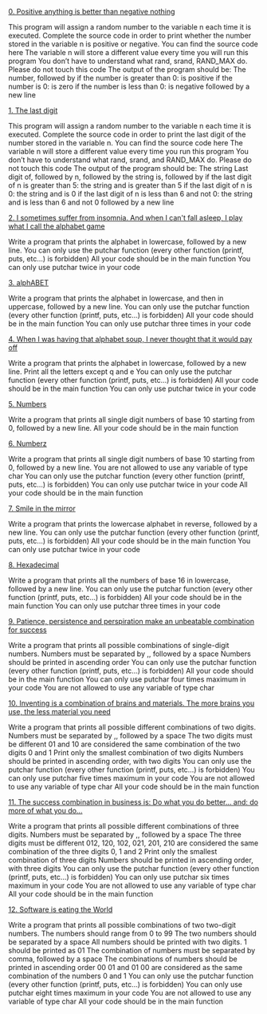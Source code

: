 [0. Positive anything is better than negative nothing](https://github.com/abdi8-GitHub/alx-low_level_programming/blob/master/0x01-variables_if_else_while/0-positive_or_negative.c)

This program will assign a random number to the variable n each time it is executed. Complete the source code in order to print whether the number stored in the variable n is positive or negative.
You can find the source code here
The variable n will store a different value every time you will run this program
You don’t have to understand what rand, srand, RAND_MAX do. Please do not touch this code
The output of the program should be:
The number, followed by
if the number is greater than 0: is positive
if the number is 0: is zero
if the number is less than 0: is negative
followed by a new line

[1. The last digit](https://github.com/abdi8-GitHub/alx-low_level_programming/blob/master/0x01-variables_if_else_while/1-last_digit.c)

This program will assign a random number to the variable n each time it is executed. Complete the source code in order to print the last digit of the number stored in the variable n.
You can find the source code here
The variable n will store a different value every time you run this program
You don’t have to understand what rand, srand, and RAND_MAX do. Please do not touch this code
The output of the program should be:
The string Last digit of, followed by
n, followed by
the string is, followed by
if the last digit of n is greater than 5: the string and is greater than 5
if the last digit of n is 0: the string and is 0
if the last digit of n is less than 6 and not 0: the string and is less than 6 and not 0
followed by a new line

[2. I sometimes suffer from insomnia. And when I can't fall asleep, I play what I call the alphabet game](https://github.com/abdi8-GitHub/alx-low_level_programming/blob/master/0x01-variables_if_else_while/2-print_alphabet.c)

Write a program that prints the alphabet in lowercase, followed by a new line.
You can only use the putchar function (every other function (printf, puts, etc…) is forbidden)
All your code should be in the main function
You can only use putchar twice in your code

[3. alphABET](https://github.com/abdi8-GitHub/alx-low_level_programming/blob/master/0x01-variables_if_else_while/3-print_alphabets.c)

Write a program that prints the alphabet in lowercase, and then in uppercase, followed by a new line.
You can only use the putchar function (every other function (printf, puts, etc…) is forbidden)
All your code should be in the main function
You can only use putchar three times in your code

[4. When I was having that alphabet soup, I never thought that it would pay off](https://github.com/abdi8-GitHub/alx-low_level_programming/blob/master/0x01-variables_if_else_while/4-print_alphabt.c)

Write a program that prints the alphabet in lowercase, followed by a new line.
Print all the letters except q and e
You can only use the putchar function (every other function (printf, puts, etc…) is forbidden)
All your code should be in the main function
You can only use putchar twice in your code

[5. Numbers](https://github.com/abdi8-GitHub/alx-low_level_programming/blob/master/0x01-variables_if_else_while/5-print_numbers.c)

Write a program that prints all single digit numbers of base 10 starting from 0, followed by a new line.
All your code should be in the main function

[6. Numberz](https://github.com/abdi8-GitHub/alx-low_level_programming/blob/master/0x01-variables_if_else_while/6-print_numberz.c)

Write a program that prints all single digit numbers of base 10 starting from 0, followed by a new line.
You are not allowed to use any variable of type char
You can only use the putchar function (every other function (printf, puts, etc…) is forbidden)
You can only use putchar twice in your code
All your code should be in the main function

[7. Smile in the mirror](https://github.com/abdi8-GitHub/alx-low_level_programming/blob/master/0x01-variables_if_else_while/7-print_tebahpla.c)

Write a program that prints the lowercase alphabet in reverse, followed by a new line.
You can only use the putchar function (every other function (printf, puts, etc…) is forbidden)
All your code should be in the main function
You can only use putchar twice in your code

[8. Hexadecimal](https://github.com/abdi8-GitHub/alx-low_level_programming/blob/master/0x01-variables_if_else_while/8-print_base16.c)

Write a program that prints all the numbers of base 16 in lowercase, followed by a new line.
You can only use the putchar function (every other function (printf, puts, etc…) is forbidden)
All your code should be in the main function
You can only use putchar three times in your code

[9. Patience, persistence and perspiration make an unbeatable combination for success](https://github.com/abdi8-GitHub/alx-low_level_programming/blob/master/0x01-variables_if_else_while/9-print_comb.c)

Write a program that prints all possible combinations of single-digit numbers.
Numbers must be separated by ,, followed by a space
Numbers should be printed in ascending order
You can only use the putchar function (every other function (printf, puts, etc…) is forbidden)
All your code should be in the main function
You can only use putchar four times maximum in your code
You are not allowed to use any variable of type char

[10. Inventing is a combination of brains and materials. The more brains you use, the less material you need](https://github.com/abdi8-GitHub/alx-low_level_programming/blob/master/0x01-variables_if_else_while/100-print_comb3.c)

Write a program that prints all possible different combinations of two digits.
Numbers must be separated by ,, followed by a space
The two digits must be different
01 and 10 are considered the same combination of the two digits 0 and 1
Print only the smallest combination of two digits
Numbers should be printed in ascending order, with two digits
You can only use the putchar function (every other function (printf, puts, etc…) is forbidden)
You can only use putchar five times maximum in your code
You are not allowed to use any variable of type char
All your code should be in the main function

[11. The success combination in business is: Do what you do better... and: do more of what you do...](https://github.com/abdi8-GitHub/alx-low_level_programming/blob/master/0x01-variables_if_else_while/101-print_comb4.c)

Write a program that prints all possible different combinations of three digits.
Numbers must be separated by ,, followed by a space
The three digits must be different
012, 120, 102, 021, 201, 210 are considered the same combination of the three digits 0, 1 and 2
Print only the smallest combination of three digits
Numbers should be printed in ascending order, with three digits
You can only use the putchar function (every other function (printf, puts, etc…) is forbidden)
You can only use putchar six times maximum in your code
You are not allowed to use any variable of type char
All your code should be in the main function

[12. Software is eating the World](https://github.com/abdi8-GitHub/alx-low_level_programming/blob/master/0x01-variables_if_else_while/102-print_comb5.c)

Write a program that prints all possible combinations of two two-digit numbers.
The numbers should range from 0 to 99
The two numbers should be separated by a space
All numbers should be printed with two digits. 1 should be printed as 01
The combination of numbers must be separated by comma, followed by a space
The combinations of numbers should be printed in ascending order
00 01 and 01 00 are considered as the same combination of the numbers 0 and 1
You can only use the putchar function (every other function (printf, puts, etc…) is forbidden)
You can only use putchar eight times maximum in your code
You are not allowed to use any variable of type char
All your code should be in the main function
